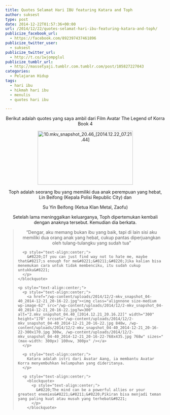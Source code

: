 ```yaml
---
title: Quotes Selamat Hari IBU featuring Katara and Toph
author: suksest
type: post
date: 2014-12-22T01:57:36+00:00
url: /2014/12/22/quotes-selamat-hari-ibu-featuring-katara-and-toph/
publicize_facebook_url:
  - https://facebook.com/892397437461896
publicize_twitter_user:
  - suksest
publicize_twitter_url:
  - http://t.co/1wjompglul
publicize_tumblr_url:
  - http://massetyaji.tumblr.com.tumblr.com/post/105827227043
categories:
  - Pelajaran Hidup
tags:
  - hari ibu
  - hikmah hari ibu
  - menulis
  - quotes hari ibu

---
```

<p style="text-align:center;">
  Berikut adalah quotes yang saya ambil dari Film Avatar The Legend of Korra Book 4
</p>

<p style="text-align:center;">
  <a href="/wp-content/uploads/2014/12/10-mkv_snapshot_20-46_2014-12-22_07-21-44.jpg"><img class="alignnone size-medium wp-image-61" src="/wp-content/uploads/2014/12/10-mkv_snapshot_20-46_2014-12-22_07-21-44.jpg?w=300" alt="10.mkv_snapshot_20.46_[2014.12.22_07.21.44]" width="300" height="170" srcset="/wp-content/uploads/2014/12/10-mkv_snapshot_20-46_2014-12-22_07-21-44.jpg 848w, /wp-content/uploads/2014/12/10-mkv_snapshot_20-46_2014-12-22_07-21-44-300x170.jpg 300w, /wp-content/uploads/2014/12/10-mkv_snapshot_20-46_2014-12-22_07-21-44-768x435.jpg 768w" sizes="(max-width: 300px) 100vw, 300px" /></a>
</p>

<p style="text-align:center;">
  <p style="text-align:center;">
    Toph adalah seorang Ibu yang memiliki dua anak perempuan yang hebat, Lin Beifong (Kepala Polisi Republic City) dan
  </p>
  
  <p style="text-align:center;">
    Su Yin Beifong (Ketua Klan Metal, Zaofu)
  </p>
  
  <p style="text-align:center;">
    Setelah lama meninggalkan keluarganya, Toph dipertemukan kembali dengan anaknya tersebut. Kemudian dia berkata.
  </p>
  
  <p style="text-align:center;">
    <blockquote>
      <p style="text-align:center;">
        &#8220;Dengar, aku memang bukan ibu yang baik, tapi di lain sisi aku memiliki dua orang anak yang hebat, cukup pantas diperjuangkan oleh tulang-tulangku yang sudah tua&#8221;
      </p>
      
      <p style="text-align:center;">
        &#8220;If you can just find way not to hate me, maybe that&#8217;s enough for me&#8221;&#8211;&#8220;Jika kalian bisa menemukan cara untuk tidak membenciku, itu sudah cukup untukku&#8221;
      </p>
    </blockquote>
    
    <p style="text-align:center;">
      <p style="text-align:center;">
        <a href="/wp-content/uploads/2014/12/2-mkv_snapshot_04-40_2014-12-21_20-16-22.jpg"><img class="alignnone size-medium wp-image-62" src="/wp-content/uploads/2014/12/2-mkv_snapshot_04-40_2014-12-21_20-16-22.jpg?w=300" alt="2.mkv_snapshot_04.40_[2014.12.21_20.16.22]" width="300" height="170" srcset="/wp-content/uploads/2014/12/2-mkv_snapshot_04-40_2014-12-21_20-16-22.jpg 848w, /wp-content/uploads/2014/12/2-mkv_snapshot_04-40_2014-12-21_20-16-22-300x170.jpg 300w, /wp-content/uploads/2014/12/2-mkv_snapshot_04-40_2014-12-21_20-16-22-768x435.jpg 768w" sizes="(max-width: 300px) 100vw, 300px" /></a>
      </p>
      
      <p style="text-align:center;">
        Katara adalah istri dari Avatar Aang, ia membantu Avatar Korra menyembuhkan kelumpuhan yang dideritanya.
      </p>
      
      <p style="text-align:center;">
        <blockquote>
          <p style="text-align:center;">
            &#8220;The mind can be a powerful allies or your greatest enemies&#8221;&#8211;&#8220;Pikiran bisa menjadi teman yang paling kuat atau musuh yang terhebat&#8221;
          </p>
        </blockquote>